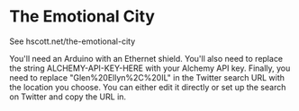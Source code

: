The Emotional City
==================
See hscott.net/the-emotional-city

You'll need an Arduino with an Ethernet shield. You'll also need to replace the string ALCHEMY-API-KEY-HERE with your Alchemy API key. Finally, you need to replace "Glen%20Ellyn%2C%20IL" in the Twitter search URL with the location you choose. You can either edit it directly or set up the search on Twitter and copy the URL in.